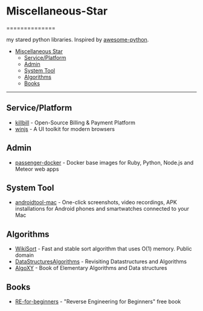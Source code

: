 # Miscellaneous-Star
==============

my stared python libraries. Inspired by [awesome-python](https://github.com/vinta/awesome-python).

- [Miscellaneous Star](#miscellaneous-star)
    - [Service/Platform](#service/platform)
    - [Admin](#admin)
    - [System Tool](#system-tool)
    - [Algorithms](#algorithms)
    - [Books](#books)

---
## Service/Platform
* [killbill](https://github.com/killbill/killbill) - Open-Source Billing & Payment Platform
* [winjs](https://github.com/winjs/winjs) - A UI toolkit for modern browsers

## Admin
* [passenger-docker](https://github.com/phusion/passenger-docker) - Docker base images for Ruby, Python, Node.js and Meteor web apps

## System Tool
* [androidtool-mac](https://github.com/mortenjust/androidtool-mac) - One-click screenshots, video recordings, APK installations for Android phones and smartwatches connected to your Mac

## Algorithms
* [WikiSort](https://github.com/BonzaiThePenguin/WikiSort) - Fast and stable sort algorithm that uses O(1) memory. Public domain 
* [DataStructuresAlgorithms](https://github.com/arunma/DataStructuresAlgorithms) - Revisiting Datastructures and Algorithms
* [AlgoXY](https://github.com/liuxinyu95/AlgoXY) - Book of Elementary Algorithms and Data structures

## Books
* [RE-for-beginners](https://github.com/dennis714/RE-for-beginners) - "Reverse Engineering for Beginners" free book